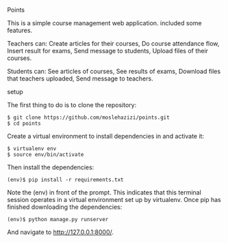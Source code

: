 Points

This is a simple course management web application. included some features.

Teachers can: Create articles for their courses, Do course attendance flow, Insert result for exams, Send message to students, Upload files of their courses.

Students can: See articles of courses, See results of exams, Download files that teachers uploaded, Send message to teachers.

setup

The first thing to do is to clone the repository:

	$ git clone https://github.com/moslehazizi/points.git
	$ cd points

Create a virtual environment to install dependencies in and activate it:

	$ virtualenv env
	$ source env/bin/activate

Then install the dependencies:

	(env)$ pip install -r requirements.txt
	
Note the (env) in front of the prompt. This indicates that this terminal session operates in a virtual environment set up by virtualenv.
Once pip has finished downloading the dependencies:

	(env)$ python manage.py runserver
	
And navigate to http://127.0.0.1:8000/.
